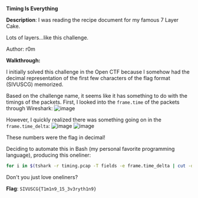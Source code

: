 **Timing Is Everything**

**Description**:
I was reading the recipe document for my famous 7 Layer Cake.

Lots of layers...like this challenge.

Author: r0m

**Walkthrough:**

I initially solved this challenge in the Open CTF because I somehow had the decimal representation of the first few characters of the flag format (SIVUSCG) memorized.

Based on the challenge name, it seems like it has something to do with the timings of the packets. First, I looked into the `frame.time` of the packets through Wireshark:
![image](https://github.com/user-attachments/assets/61d92f4d-d7d2-41e6-b07e-98b797e05624)

However, I quickly realized there was something going on in the `frame.time_delta`:
![image](https://github.com/user-attachments/assets/ee9eb751-c6d4-4384-b548-74dc11325ca5)
![image](https://github.com/user-attachments/assets/eb0a0411-fa3d-4ab3-84da-45fd2fa978b5)

These numbers were the flag in decimal!

Deciding to automate this in Bash (my personal favorite programming language), producing this oneliner:
```bash
for i in $(tshark -r timing.pcap -T fields -e frame.time_delta | cut -d "." -f 2 |awk '{ sub(/000000$/, "", $0); print }');do printf "\\$(printf '%03o' "$i")";done
```
Don't you just love oneliners?

**Flag**: `SIVUSCG{T1m1n9_15_3v3ryth1n9}`
